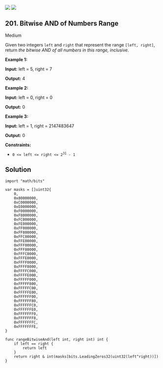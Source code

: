 [![](https://img.shields.io/github/stars/LeetCode-Top-Interview-150/LeetCode-Top-Interview-150?label=Stars&style=flat-square)](https://github.com/LeetCode-Top-Interview-150/LeetCode-Top-Interview-150)
[![](https://img.shields.io/github/forks/LeetCode-Top-Interview-150/LeetCode-Top-Interview-150?label=Fork%20me%20on%20GitHub%20&style=flat-square)](https://github.com/LeetCode-Top-Interview-150/LeetCode-Top-Interview-150/fork)

## 201\. Bitwise AND of Numbers Range

Medium

Given two integers `left` and `right` that represent the range `[left, right]`, return _the bitwise AND of all numbers in this range, inclusive_.

**Example 1:**

**Input:** left = 5, right = 7

**Output:** 4

**Example 2:**

**Input:** left = 0, right = 0

**Output:** 0

**Example 3:**

**Input:** left = 1, right = 2147483647

**Output:** 0

**Constraints:**

*   <code>0 <= left <= right <= 2<sup>31</sup> - 1</code>

## Solution

```golang
import "math/bits"

var masks = []uint32{
	0,
	0x80000000,
	0xC0000000,
	0xE0000000,
	0xF0000000,
	0xF8000000,
	0xFC000000,
	0xFE000000,
	0xFF000000,
	0xFF800000,
	0xFFC00000,
	0xFFE00000,
	0xFFF00000,
	0xFFF80000,
	0xFFFC0000,
	0xFFFE0000,
	0xFFFF0000,
	0xFFFF8000,
	0xFFFFC000,
	0xFFFFE000,
	0xFFFFF000,
	0xFFFFF800,
	0xFFFFFC00,
	0xFFFFFE00,
	0xFFFFFF00,
	0xFFFFFF80,
	0xFFFFFFC0,
	0xFFFFFFE0,
	0xFFFFFFF0,
	0xFFFFFFF8,
	0xFFFFFFFC,
	0xFFFFFFFE,
}

func rangeBitwiseAnd(left int, right int) int {
	if left == right {
		return left
	}
	return right & int(masks[bits.LeadingZeros32(uint32(left^right))])
}
```